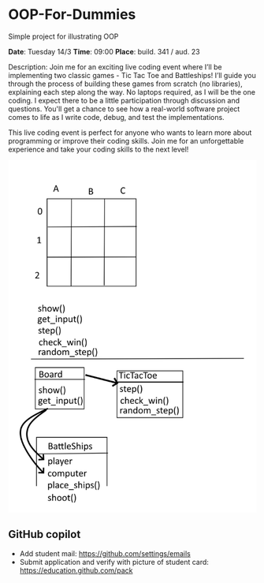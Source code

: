 # OOP-For-Dummies
Simple project for illustrating OOP

**Date**: Tuesday 14/3
**Time**: 09:00
**Place**: build. 341 / aud. 23 

Description:
Join me for an exciting live coding event where I’ll be implementing two classic games - Tic Tac Toe and Battleships!
I’ll guide you through the process of building these games from scratch (no libraries), explaining each step along the way. 
No laptops required, as I will be the one coding. I expect there to be a little participation through discussion and questions. 
You'll get a chance to see how a real-world software project comes to life as I write code, debug, and test the implementations.

This live coding event is perfect for anyone who wants to learn more about programming or improve their coding skills. Join me for an unforgettable experience and take your coding skills to the next level!


![My Image](WhiteBoard.jpg)


## GitHub copilot
- Add student mail: https://github.com/settings/emails
- Submit application and verify with picture of student card: https://education.github.com/pack
